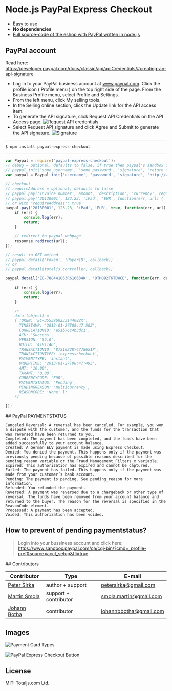 Node.js PayPal Express Checkout
==================================================

* Easy to use
* __No dependencies__
* [Full source-code of the eshop with PayPal written in node.js](http://www.totaljs.com/eshop/)

PayPal account
--------------

Read here: <https://developer.paypal.com/docs/classic/api/apiCredentials/#creating-an-api-signature>

- Log in to your PayPal business account at www.paypal.com. Click the profile icon ( Profile menu ) on the top right side of the page. From the Business Profile menu, select Profile and Settings.
- From the left menu, click My selling tools.
- In the Selling online section, click the Update link for the API access item.
- To generate the API signature, click Request API Credentials on the API Access page. ![Request API credentials](https://www.paypalobjects.com/webstatic/en_US/developer/docs/api/classicApiCerts/requestApiCreds.png)
- Select Request API signature and click Agree and Submit to generate the API signature. ![Signature](https://www.paypalobjects.com/webstatic/en_US/developer/docs/api/classicApiCerts/signatureCredentials.png)

***

```text
$ npm install paypal-express-checkout
```

***

```javascript
var Paypal = require('paypal-express-checkout');
// debug = optional, defaults to false, if true then paypal's sandbox url is used
// paypal.init('some username', 'some password', 'signature', 'return url', 'cancel url', debug);
var paypal = Paypal.init('username', 'password', 'signature', 'http://www.example.com/return', 'http://www.example.com/cancel', true);

// checkout
// requireAddress = optional, defaults to false
// paypal.pay('Invoice number', amount, 'description', 'currency', requireAddress, callback);
// paypal.pay('20130001', 123.23, 'iPad', 'EUR', function(err, url) {
// or with "requireAddress": true
paypal.pay('20130001', 123.23, 'iPad', 'EUR', true, function(err, url) {
	if (err) {
		console.log(err);
		return;
	}

	// redirect to paypal webpage
	response.redirect(url);
});

// result in GET method
// paypal.detail('token', 'PayerID', callback);
// or
// paypal.detail(totaljs.controller, callback);

paypal.detail('EC-788441863R616634K', '9TM892TKTDWCE', function(err, data, invoiceNumber, price) {

	if (err) {
		console.log(err);
		return;
	}

	/*
	data (object) =
	{ TOKEN: 'EC-35S39602J3144082X',
	  TIMESTAMP: '2013-01-27T08:47:50Z',
	  CORRELATIONID: 'e51b76c4b3dc1',
	  ACK: 'Success',
	  VERSION: '52.0',
	  BUILD: '4181146',
	  TRANSACTIONID: '87S10228Y4778651P',
	  TRANSACTIONTYPE: 'expresscheckout',
	  PAYMENTTYPE: 'instant',
	  ORDERTIME: '2013-01-27T08:47:49Z',
	  AMT: '10.00',
	  TAXAMT: '0.00',
	  CURRENCYCODE: 'EUR',
	  PAYMENTSTATUS: 'Pending',
	  PENDINGREASON: 'multicurrency',
	  REASONCODE: 'None' };
	*/

});

```

## PayPal PAYMENTSTATUS

```
Canceled_Reversal: A reversal has been canceled. For example, you won a dispute with the customer, and the funds for the transaction that was reversed have been returned to you.
Completed: The payment has been completed, and the funds have been added successfully to your account balance.
Created: A German ELV payment is made using Express Checkout.
Denied: You denied the payment. This happens only if the payment was previously pending because of possible reasons described for the pending_reason variable or the Fraud_Management_Filters_x variable.
Expired: This authorization has expired and cannot be captured.
Failed: The payment has failed. This happens only if the payment was made from your customer’s bank account.
Pending: The payment is pending. See pending_reason for more information.
Refunded: You refunded the payment.
Reversed: A payment was reversed due to a chargeback or other type of reversal. The funds have been removed from your account balance and returned to the buyer. The reason for the reversal is specified in the ReasonCode element.
Processed: A payment has been accepted.
Voided: This authorization has been voided.
```

## How to prevent of pending paymentstatus?

> Login into your bussiness account and click here: https://www.sandbox.paypal.com/ca/cgi-bin/?cmd=_profile-pref&source=acct_setup&fli=true

## Contributors

| Contributor | Type | E-mail |
|-------------|------|--------|
| [Peter Širka](https://www.petersirka.eu) | author + support | <petersirka@gmail.com> |
| [Martin Smola](https://github.com/molda) | support + contributor | <smola.martin@gmail.com> |
| [Johann Botha](https://github.com/johannbotha) | contributor | <johannbbotha@gmail.com> |

## Images

![Payment Card Types](https://www.paypalobjects.com/webstatic/en_US/i/buttons/cc-badges-ppmcvdam.png)

![PayPal Express Checkout Button](https://www.paypalobjects.com/webstatic/en_US/i/btn/png/gold-pill-paypalcheckout-34px.png)

## License

MIT: Totaljs.com Ltd.